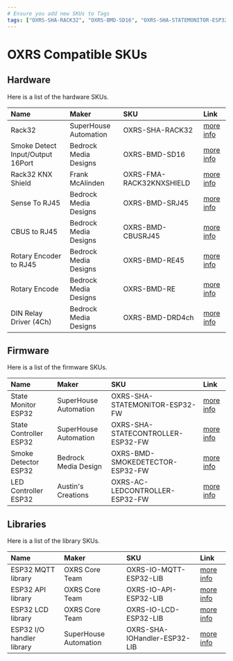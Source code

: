 ```yaml
---
# Ensure you add new SKUs to Tags
tags: ["OXRS-SHA-RACK32", "OXRS-BMD-SD16", "OXRS-SHA-STATEMONITOR-ESP32-FW"]
---
```

# OXRS Compatible SKUs

## Hardware

Here is a list of the hardware SKUs.

|Name      |Maker    |SKU                             |Link                     |
|:-------- |:--------|:-------------------------------|:------------------------|
|Rack32 | SuperHouse Automation | OXRS-SHA-RACK32 | [more info](/docs/hardware/controllers/rack32.html) |
|Smoke Detect Input/Output 16Port | Bedrock Media Designs | OXRS-BMD-SD16| [more info](/docs/hardware/input-output-devices/smoke-detector-sd-16port.html) |
|Rack32 KNX Shield | Frank McAlinden | OXRS-FMA-RACK32KNXSHIELD | [more info](/docs/hardware/shields/rack32-knx-shield.html) |
|Sense To RJ45 | Bedrock Media Designs | OXRS-BMD-SRJ45| [more info](/docs/hardware/input-output-devices/SenseRJ45.html) |
|CBUS to RJ45 | Bedrock Media Designs | OXRS-BMD-CBUSRJ45| [more info](/docs/hardware/input-devices/CBUS-to-RJ45.html) |
|Rotary Encoder to RJ45 | Bedrock Media Designs | OXRS-BMD-RE45| [more info](/docs/hardware/input-devices/rotary-encode-to-rj45.html) |
|Rotary Encode| Bedrock Media Designs | OXRS-BMD-RE| [more info](/docs/hardware/input-devices/rotary-encode.html) |
|DIN Relay Driver (4Ch)| Bedrock Media Designs | OXRS-BMD-DRD4ch| [more info](/docs/hardware/output-devices/DIN-Relay-Driver-4ch.html) |


## Firmware

Here is a list of the firmware SKUs.

|Name      |Maker    |SKU                             |Link                     |
|:-------- |:--------|:-------------------------------|:------------------------|
|State Monitor ESP32 | SuperHouse Automation | OXRS-SHA-STATEMONITOR-ESP32-FW| [more info](/docs/firmware/state-monitor-esp32.html) |
|State Controller ESP32 | SuperHouse Automation | OXRS-SHA-STATECONTROLLER-ESP32-FW| [more info](/docs/firmware/state-controller-esp32.html) |
|Smoke Detector ESP32 | Bedrock Media Design | OXRS-BMD-SMOKEDETECTOR-ESP32-FW| [more info](/docs/firmware/smoke-detector-esp32.html) |
|LED Controller ESP32 | Austin's Creations | OXRS-AC-LEDCONTROLLER-ESP32-FW| [more info](/docs/firmware/led-controller-esp32.html) |


## Libraries

Here is a list of the library SKUs.

|Name      |Maker    |SKU                             |Link                     |
|:-------- |:--------|:-------------------------------|:------------------------|
|ESP32 MQTT library | OXRS Core Team | OXRS-IO-MQTT-ESP32-LIB| [more info](/docs/libraries/esp32-mqtt-library.html) |
|ESP32 API library | OXRS Core Team | OXRS-IO-API-ESP32-LIB| [more info](/docs/libraries/esp32-api-library.html) |
|ESP32 LCD library | OXRS Core Team | OXRS-IO-LCD-ESP32-LIB| [more info](/docs/libraries/esp32-lcd-library.html) |
|ESP32 I/O handler library | SuperHouse Automation | OXRS-SHA-IOHandler-ESP32-LIB| [more info](/docs/libraries/esp32-io-handler-library.html) |
